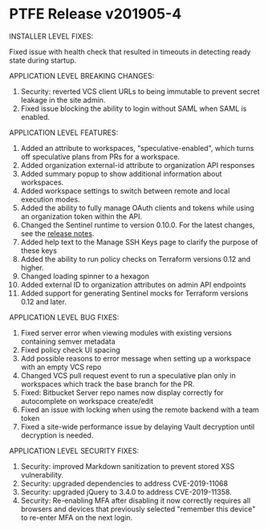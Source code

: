 # PTFE Release v201905-4


INSTALLER LEVEL FIXES:

Fixed issue with health check that resulted in timeouts in detecting ready state during startup.

APPLICATION LEVEL BREAKING CHANGES:
1. Security: reverted VCS client URLs to being immutable to prevent secret leakage in the site admin.
1. Fixed issue blocking the ability to login without SAML when SAML is enabled.

 APPLICATION LEVEL FEATURES:
1. Added an attribute to workspaces, "speculative-enabled", which turns off speculative plans from PRs for a workspace.
1. Added organization external-id attribute to organization API responses
1. Added summary popup to show additional information about workspaces.
1. Added workspace settings to switch between remote and local execution modes.
1. Added the ability to fully manage OAuth clients and tokens while using an organization token within the API.
1. Changed the Sentinel runtime to version 0.10.0. For the latest changes, see the [release notes](https://docs.hashicorp.com/sentinel/changelog#0-10-0-april-18-2019-).
1. Added help text to the Manage SSH Keys page to clarify the purpose of these keys
1. Added the ability to run policy checks on Terraform versions 0.12 and higher.
1. Changed loading spinner to a hexagon
1. Added external ID to organization attributes on admin API endpoints
1. Added support for generating Sentinel mocks for Terraform versions 0.12 and later.

 APPLICATION LEVEL BUG FIXES:
1. Fixed server error when viewing modules with existing versions containing semver metadata
1. Fixed policy check UI spacing
1. Add possible reasons to error message when setting up a workspace with an empty VCS repo
1. Changed VCS pull request event to run a speculative plan only in workspaces which track the base branch for the PR.
1. Fixed: Bitbucket Server repo names now display correctly for autocomplete on workspace create/edit
1. Fixed an issue with locking when using the remote backend with a team token
1. Fixed a site-wide performance issue by delaying Vault decryption until decryption is needed.

 APPLICATION LEVEL SECURITY FIXES:
1. Security: improved Markdown sanitization to prevent stored XSS vulnerability.
1. Security: upgraded dependencies to address CVE-2019-11068
1. Security: upgraded jQuery to 3.4.0 to address CVE-2019-11358.
1. Security: Re-enabling MFA after disabling it now correctly requires all browsers and devices that previously selected "remember this device" to re-enter MFA on the next login.

